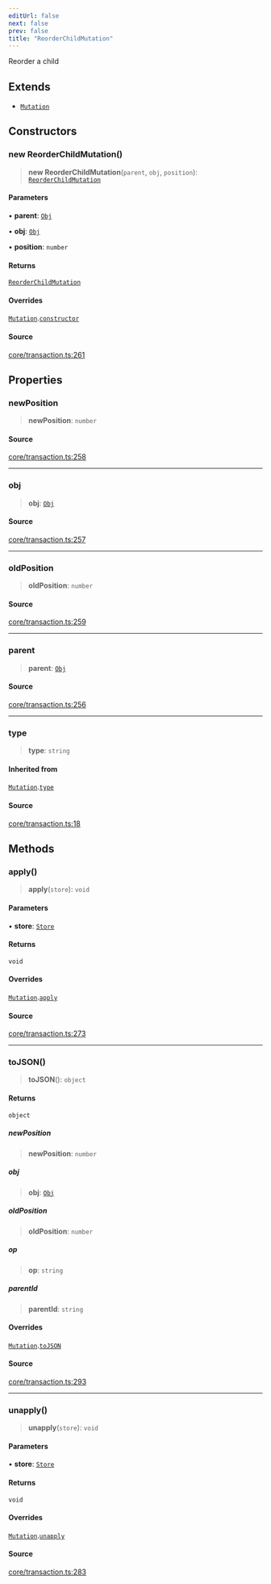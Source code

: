 ```yaml
---
editUrl: false
next: false
prev: false
title: "ReorderChildMutation"
---
```


Reorder a child

## Extends

- [`Mutation`](/api-core/classes/mutation/)

## Constructors

### new ReorderChildMutation()

> **new ReorderChildMutation**(`parent`, `obj`, `position`): [`ReorderChildMutation`](/api-core/classes/reorderchildmutation/)

#### Parameters

• **parent**: [`Obj`](/api-core/classes/obj/)

• **obj**: [`Obj`](/api-core/classes/obj/)

• **position**: `number`

#### Returns

[`ReorderChildMutation`](/api-core/classes/reorderchildmutation/)

#### Overrides

[`Mutation`](/api-core/classes/mutation/).[`constructor`](/api-core/classes/mutation/#constructors)

#### Source

[core/transaction.ts:261](https://github.com/dakhetov/dgmjs/blob/main/packages/core/src/core/transaction.ts#L261)

## Properties

### newPosition

> **newPosition**: `number`

#### Source

[core/transaction.ts:258](https://github.com/dakhetov/dgmjs/blob/main/packages/core/src/core/transaction.ts#L258)

***

### obj

> **obj**: [`Obj`](/api-core/classes/obj/)

#### Source

[core/transaction.ts:257](https://github.com/dakhetov/dgmjs/blob/main/packages/core/src/core/transaction.ts#L257)

***

### oldPosition

> **oldPosition**: `number`

#### Source

[core/transaction.ts:259](https://github.com/dakhetov/dgmjs/blob/main/packages/core/src/core/transaction.ts#L259)

***

### parent

> **parent**: [`Obj`](/api-core/classes/obj/)

#### Source

[core/transaction.ts:256](https://github.com/dakhetov/dgmjs/blob/main/packages/core/src/core/transaction.ts#L256)

***

### type

> **type**: `string`

#### Inherited from

[`Mutation`](/api-core/classes/mutation/).[`type`](/api-core/classes/mutation/#type)

#### Source

[core/transaction.ts:18](https://github.com/dakhetov/dgmjs/blob/main/packages/core/src/core/transaction.ts#L18)

## Methods

### apply()

> **apply**(`store`): `void`

#### Parameters

• **store**: [`Store`](/api-core/classes/store/)

#### Returns

`void`

#### Overrides

[`Mutation`](/api-core/classes/mutation/).[`apply`](/api-core/classes/mutation/#apply)

#### Source

[core/transaction.ts:273](https://github.com/dakhetov/dgmjs/blob/main/packages/core/src/core/transaction.ts#L273)

***

### toJSON()

> **toJSON**(): `object`

#### Returns

`object`

##### newPosition

> **newPosition**: `number`

##### obj

> **obj**: [`Obj`](/api-core/classes/obj/)

##### oldPosition

> **oldPosition**: `number`

##### op

> **op**: `string`

##### parentId

> **parentId**: `string`

#### Overrides

[`Mutation`](/api-core/classes/mutation/).[`toJSON`](/api-core/classes/mutation/#tojson)

#### Source

[core/transaction.ts:293](https://github.com/dakhetov/dgmjs/blob/main/packages/core/src/core/transaction.ts#L293)

***

### unapply()

> **unapply**(`store`): `void`

#### Parameters

• **store**: [`Store`](/api-core/classes/store/)

#### Returns

`void`

#### Overrides

[`Mutation`](/api-core/classes/mutation/).[`unapply`](/api-core/classes/mutation/#unapply)

#### Source

[core/transaction.ts:283](https://github.com/dakhetov/dgmjs/blob/main/packages/core/src/core/transaction.ts#L283)
